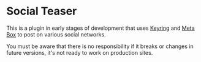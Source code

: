 Social Teaser
===================

This is a plugin in early stages of development that uses [Keyring](https://wordpress.org/plugins/keyring/) and [Meta Box](http://metabox.io/) to post on various social networks.

You must be aware that there is no responsibility if it breaks or changes in future versions, it's not ready to work on production sites.